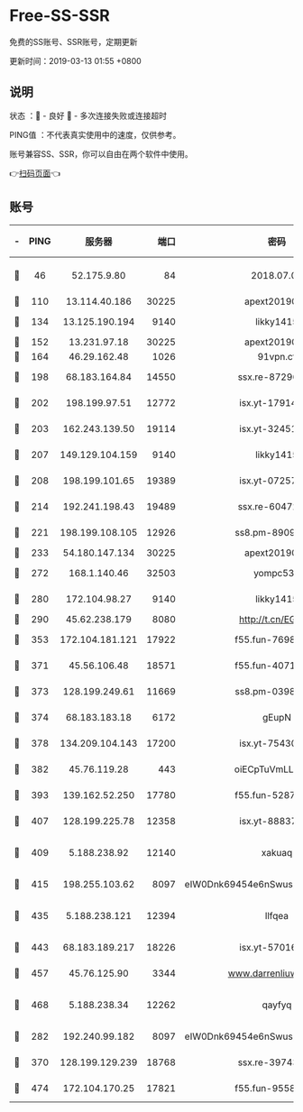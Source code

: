 # Free-SS-SSR

免费的SS账号、SSR账号，定期更新

更新时间：2019-03-13 01:55 +0800

## 说明

状态     ：🙂 - 良好 🙁 - 多次连接失败或连接超时

PING值   ：不代表真实使用中的速度，仅供参考。

账号兼容SS、SSR，你可以自由在两个软件中使用。

👉[扫码页面](https://liesauer.github.io/Free-SS-SSR/)👈

## 账号

|-|PING|服务器|端口|密码|加密方式|区域|
|:----:|:----:|:-----:|-----:|:----:|:----:|:----:|
|🙂|46|52.175.9.80|84|2018.07.07|chacha20-ietf-poly1305|HK|
|🙂|110|13.114.40.186|30225|apext2019006|chacha20|JP|
|🙂|134|13.125.190.194|9140|likky1415|aes-256-cfb|KR|
|🙂|152|13.231.97.18|30225|apext2019006|chacha20|JP|
|🙂|164|46.29.162.48|1026|91vpn.cf|rc4-md5|RU|
|🙂|198|68.183.164.84|14550|ssx.re-87296027|aes-256-cfb|US|
|🙂|202|198.199.97.51|12772|isx.yt-17914750|aes-256-cfb|US|
|🙂|203|162.243.139.50|19114|isx.yt-32451698|aes-256-cfb|US|
|🙂|207|149.129.104.159|9140|likky1415|aes-256-cfb|HK|
|🙂|208|198.199.101.65|19389|isx.yt-07257333|aes-256-cfb|US|
|🙂|214|192.241.198.43|19489|ssx.re-60472532|aes-256-cfb|US|
|🙂|221|198.199.108.105|12926|ss8.pm-89091536|aes-256-cfb|US|
|🙂|233|54.180.147.134|30225|apext2019006|chacha20|KR|
|🙂|272|168.1.140.46|32503|yompc535|aes-256-cfb|AU|
|🙂|280|172.104.98.27|9140|likky1415|aes-256-cfb|JP|
|🙂|290|45.62.238.179|8080|http://t.cn/EGJIyrl|rc4-md5|CA|
|🙂|353|172.104.181.121|17922|f55.fun-76980489|aes-256-cfb|SG|
|🙂|371|45.56.106.48|18571|f55.fun-40716763|aes-256-cfb|US|
|🙂|373|128.199.249.61|11669|ss8.pm-03986540|aes-256-cfb|SG|
|🙂|374|68.183.183.18|6172|gEupN|aes-256-cfb|SG|
|🙂|378|134.209.104.143|17200|isx.yt-75430258|aes-256-cfb|SG|
|🙂|382|45.76.119.28|443|oiECpTuVmLLxk4Ts|aes-256-cfb|AU|
|🙂|393|139.162.52.250|17780|f55.fun-52870038|aes-256-cfb|SG|
|🙂|407|128.199.225.78|12358|isx.yt-88837839|aes-256-cfb|SG|
|🙂|409|5.188.238.92|12140|xakuaq|chacha20-ietf-poly1305|BR|
|🙂|415|198.255.103.62|8097|eIW0Dnk69454e6nSwuspv9DmS201tQ0D|aes-256-cfb|US|
|🙂|435|5.188.238.121|12394|llfqea|chacha20-ietf-poly1305|BR|
|🙂|443|68.183.189.217|18226|isx.yt-57016658|aes-256-cfb|SG|
|🙂|457|45.76.125.90|3344|www.darrenliuwei.com|aes-256-cfb|AU|
|🙂|468|5.188.238.34|12262|qayfyq|chacha20-ietf-poly1305|BR|
|🙂|282|192.240.99.182|8097|eIW0Dnk69454e6nSwuspv9DmS201tQ0D|aes-256-cfb|US|
|🙂|370|128.199.129.239|18768|ssx.re-39743458|aes-256-cfb|SG|
|🙂|474|172.104.170.25|17821|f55.fun-95583566|aes-256-cfb|SG|
